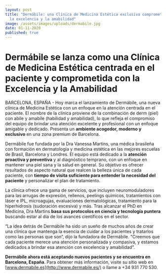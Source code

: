 ```yaml
---
layout: post
title: "Dermábile: una Clínica de Medicina Estética exclusiva comprometida con
  la excelencia y la amabilidad"
image: /assets/images/uploads/dermabile.jpg
date: 01-11-2020
published: true
---
```

# **Dermábile se lanza como una Clínica de Medicina Estética centrada en el paciente y comprometida con la Excelencia y la Amabilidad**

BARCELONA, ESPAÑA - Hoy marca el lanzamiento de Dermábile, una nueva clínica de Medicina Estética con un enfoque en la atención centrada en el paciente. El nombre de la clínica proviene de la combinación de derm (piel) con abile y amabile (habilidad y amabilidad), lo que refleja el compromiso del equipo de brindar una atención excelente y profesional con un enfoque amigable y dedicado.  Presenta un **ambiente acogedor, moderno y exclusivo** en una zona premium de Barcelona.

Dermábile fue fundada por la Dra Vanessa Martins, una médica brasileña con formación en dermatología y medicina estética en las mejores escuelas de Brasil, Barcelona y Londres.  El equipo está dedicado a la **atención proactiva y preventiva** y al diagnóstico temprano, con un enfoque en mantener una piel sana y la salud en general. Su objetivo es ofrecer resultados de aspecto natural que realcen la belleza única de cada paciente, con **tiempo de visita suficiente para entender la necesidad del paciente** y personalizar el plan de tratamiento.

La clínica ofrece una gama de servicios, que incluyen neuromoduladores para las arrugas de expresión, rellenos, peelings químicos, tratamientos con láser e IPL, microagujas, evaluaciones dermatológicas, tratamiento para la hiperhidrosis (sudoración excesiva) y más. Tras alcanzar el PhD en Medicina, Dra Martins **basa sus protocolos en ciencia y tecnología puntera** buscando estar al día de los avances científicos en el sector.

“La idea detrás de Dermábile ha sido un sueño de muchos años de crear una clínica que mantenga la esencia de cuidar a los pacientes y tratarlos como las personas que son”, dijo la fundadora de Dermábile. "Creemos que cada paciente merece una atención personalizada y compasiva, y estamos dedicados a brindar esa atención con excelencia y amabilidad".

**Dermábile ahora está aceptando nuevos pacientes y se encuentra en Barcelona, España**. Para obtener más información, visite su sitio web en [www.dermabile.es](http://www.dermabile.es/) o llame a +34 931 770 530.